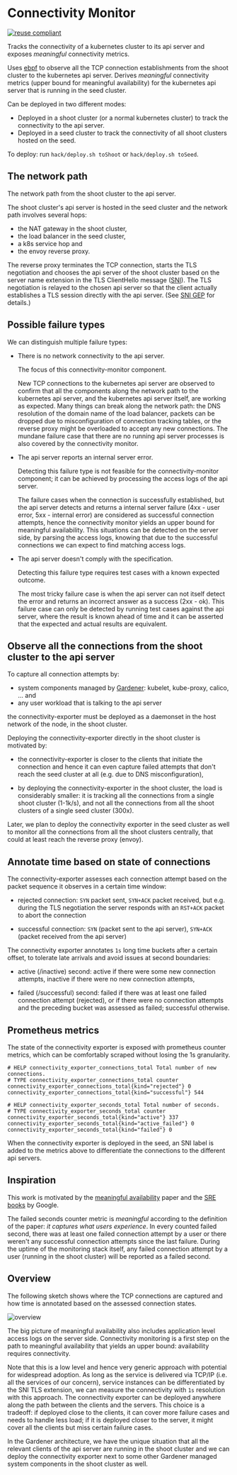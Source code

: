 Connectivity Monitor
====================

[![reuse compliant](https://reuse.software/badge/reuse-compliant.svg)](https://reuse.software/)

Tracks the connectivity of a kubernetes cluster to its api server and exposes
_meaningful_ connectivity metrics.

Uses [ebpf][] to observe all the TCP connection establishments from the shoot
cluster to the kubernetes api server.
Derives _meaningful_ connectivity metrics (upper bound for meaningful
availability) for the kubernetes api server that is running in the seed cluster.

Can be deployed in two different modes:

- Deployed in a shoot cluster (or a normal kubernetes cluster) to track the
  connectivity to the api server.
- Deployed in a seed cluster to track the connectivity of all shoot clusters
  hosted on the seed.

To deploy: run `hack/deploy.sh toShoot` or `hack/deploy.sh toSeed`.

The network path
----------------

The network path from the shoot cluster to the api server.

The shoot cluster's api server is hosted in the seed cluster and the network
path involves several hops:

- the NAT gateway in the shoot cluster,
- the load balancer in the seed cluster,
- a k8s service hop and
- the envoy reverse proxy.

The reverse proxy terminates the TCP connection, starts the TLS negotiation and
chooses the api server of the shoot cluster based on the server name extension
in the TLS ClientHello message ([SNI][]).
The TLS negotiation is relayed to the chosen api server so that the client
actually establishes a TLS session directly with the api server.
(See [SNI GEP][] for details.)

Possible failure types
----------------------

We can distinguish multiple failure types:

- There is no network connectivity to the api server.

  The focus of this connectivity-monitor component.

  New TCP connections to the kubernetes api server are observed to confirm that
  all the components along the network path to the kubernetes api server, and
  the kubernetes api server itself, are working as expected.
  Many things can break along the network path: the DNS resolution of the domain
  name of the load balancer, packets can be dropped due to misconfiguration of
  connection tracking tables, or the reverse proxy might be overloaded to accept
  any new connections.
  The mundane failure case that there are no running api server processes is
  also covered by the connectivity monitor.

- The api server reports an internal server error.

  Detecting this failure type is not feasible for the connectivity-monitor
  component; it can be achieved by processing the access logs of the api server.

  The failure cases when the connection is successfully established, but the api
  server detects and returns a internal server failure (4xx - user error, 5xx -
  internal error) are considered as successful connection attempts, hence the
  connectivity monitor yields an upper bound for meaningful availability.
  This situations can be detected on the server side, by parsing the access
  logs, knowing that due to the successful connections we can expect to find
  matching access logs.

- The api server doesn't comply with the specification.

  Detecting this failure type requires test cases with a known expected outcome.

  The most tricky failure case is when the api server can not itself detect the
  error and returns an incorrect answer as a success (2xx - ok).
  This failure case can only be detected by running test cases against the api
  server, where the result is known ahead of time and it can be asserted that
  the expected and actual results are equivalent.

Observe all the connections from the shoot cluster to the api server
--------------------------------------------------------------------

To capture all connection attempts by:

- system components managed by [Gardener][]: kubelet, kube-proxy, calico, ...
  and
- any user workload that is talking to the api server

the connectivity-exporter must be deployed as a daemonset in the host network of
the node, in the shoot cluster.

Deploying the connectivity-exporter directly in the shoot cluster is motivated
by:

- the connectivity-exporter is closer to the clients that initiate the
  connection and hence it can even capture failed attempts that don't reach the
  seed cluster at all (e.g. due to DNS misconfiguration),

- by deploying the connectivity-exporter in the shoot cluster, the load is
  considerably smaller:
  it is tracking all the connections from a single shoot cluster (1-1k/s), and
  not all the connections from all the shoot clusters of a single seed cluster
  (300x).

Later, we plan to deploy the connectivity exporter in the seed cluster as well
to monitor all the connections from all the shoot clusters centrally, that could
at least reach the reverse proxy (envoy).

Annotate time based on state of connections
-------------------------------------------

The connectivity-exporter assesses each connection attempt based on the packet
sequence it observes in a certain time window:

- rejected connection:
  `SYN` packet sent, `SYN+ACK` packet received, but e.g. during the TLS
  negotiation the server responds with an `RST+ACK` packet to abort the
  connection

- successful connection:
  `SYN` (packet sent to the api server), `SYN+ACK` (packet received from the api
  server)

The connectivity exporter annotates `1s` long time buckets after a certain
offset, to tolerate late arrivals and avoid issues at second boundaries:

- active (/inactive) second:
  active if there were some new connection attempts,
  inactive if there were no new connection attempts,

- failed (/successful) second:
  failed if there was at least one failed connection attempt (rejected), or
  if there were no connection attempts and the preceding bucket was assessed as
  failed;
  successful otherwise.

Prometheus metrics
------------------

The state of the connectivity exporter is exposed with prometheus counter
metrics, which can be comfortably scraped without losing the 1s granularity.

```prometheus
# HELP connectivity_exporter_connections_total Total number of new connections.
# TYPE connectivity_exporter_connections_total counter
connectivity_exporter_connections_total{kind="rejected"} 0
connectivity_exporter_connections_total{kind="successful"} 544

# HELP connectivity_exporter_seconds_total Total number of seconds.
# TYPE connectivity_exporter_seconds_total counter
connectivity_exporter_seconds_total{kind="active"} 337
connectivity_exporter_seconds_total{kind="active_failed"} 0
connectivity_exporter_seconds_total{kind="failed"} 0
```

When the connectivity exporter is deployed in the seed, an SNI label is added to
the metrics above to differentiate the connections to the different api servers.

Inspiration
-----------

This work is motivated by the [meaningful availability][] paper and the
[SRE books][] by Google.

The failed seconds counter metric is _meaningful_ according to the definition of
the paper: _it captures what users experience_.
In every counted failed second, there was at least one failed connection attempt
by a user or there weren't any successful connection attempts since the last
failure.
During the uptime of the monitoring stack itself, any failed connection attempt
by a user (running in the shoot cluster) will be reported as a failed second.

Overview
--------

The following sketch shows where the TCP connections are captured and how time
is annotated based on the assessed connection states.

![overview](docs/overview.png)

The big picture of meaningful availability also includes application level
access logs on the server side.
Connectivity monitoring is a first step on the path to meaningful availability
that yields an upper bound: availability requires connectivity.

Note that this is a low level and hence very generic approach with potential for
widespread adoption.
As long as the service is delivered via TCP/IP (i.e. all the services of our
concern), service instances can be differentiated by the SNI TLS extension, we
can measure the connectivity with `1s` resolution with this approach.
The connectivity exporter can be deployed anywhere along the path between the
clients and the servers.
This choice is a tradeoff: if deployed close to the clients, it can cover more
failure cases and needs to handle less load;
if it is deployed closer to the server, it might cover all the clients but miss
certain failure cases.

In the Gardener architecture, we have the unique situation that all the relevant
clients of the api server are running in the shoot cluster and we can deploy the
connectivity exporter next to some other Gardener managed system components in
the shoot cluster as well.

[ebpf]: https://ebpf.io/
[libpcap]: https://www.tcpdump.org/
[SNI]: https://en.wikipedia.org/wiki/Server_Name_Indication
[SNI GEP]: https://github.com/gardener/gardener/blob/master/docs/proposals/08-shoot-apiserver-via-sni.md
[Gardener]: https://gardener.cloud/
[meaningful availability]: https://www.usenix.org/conference/nsdi20/presentation/hauer
[SRE books]: https://sre.google/books/
